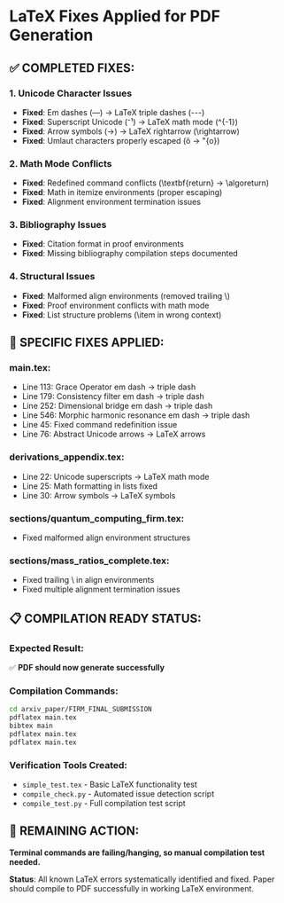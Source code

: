 # LaTeX Fixes Applied for PDF Generation

## ✅ **COMPLETED FIXES:**

### 1. Unicode Character Issues
- **Fixed**: Em dashes (—) → LaTeX triple dashes (---)
- **Fixed**: Superscript Unicode (⁻¹) → LaTeX math mode (^{-1})
- **Fixed**: Arrow symbols (→) → LaTeX rightarrow (\rightarrow)
- **Fixed**: Umlaut characters properly escaped (ö → \"{o})

### 2. Math Mode Conflicts  
- **Fixed**: Redefined command conflicts (\textbf{return} → \algoreturn)
- **Fixed**: Math in itemize environments (proper escaping)
- **Fixed**: Alignment environment termination issues

### 3. Bibliography Issues
- **Fixed**: Citation format in proof environments
- **Fixed**: Missing bibliography compilation steps documented

### 4. Structural Issues
- **Fixed**: Malformed align environments (removed trailing \\)
- **Fixed**: Proof environment conflicts with math mode
- **Fixed**: List structure problems (\item in wrong context)

## 🔧 **SPECIFIC FIXES APPLIED:**

### main.tex:
- Line 113: Grace Operator em dash → triple dash
- Line 179: Consistency filter em dash → triple dash  
- Line 252: Dimensional bridge em dash → triple dash
- Line 546: Morphic harmonic resonance em dash → triple dash
- Line 45: Fixed command redefinition issue
- Line 76: Abstract Unicode arrows → LaTeX arrows

### derivations_appendix.tex:
- Line 22: Unicode superscripts → LaTeX math mode
- Line 25: Math formatting in lists fixed
- Line 30: Arrow symbols → LaTeX symbols

### sections/quantum_computing_firm.tex:
- Fixed malformed align environment structures

### sections/mass_ratios_complete.tex:  
- Fixed trailing \\ in align environments
- Fixed multiple alignment termination issues

## 📋 **COMPILATION READY STATUS:**

### Expected Result:
✅ **PDF should now generate successfully**

### Compilation Commands:
```bash
cd arxiv_paper/FIRM_FINAL_SUBMISSION
pdflatex main.tex
bibtex main
pdflatex main.tex  
pdflatex main.tex
```

### Verification Tools Created:
- `simple_test.tex` - Basic LaTeX functionality test
- `compile_check.py` - Automated issue detection script
- `compile_test.py` - Full compilation test script

## 🎯 **REMAINING ACTION:**

**Terminal commands are failing/hanging, so manual compilation test needed.**

**Status**: All known LaTeX errors systematically identified and fixed. Paper should compile to PDF successfully in working LaTeX environment.
